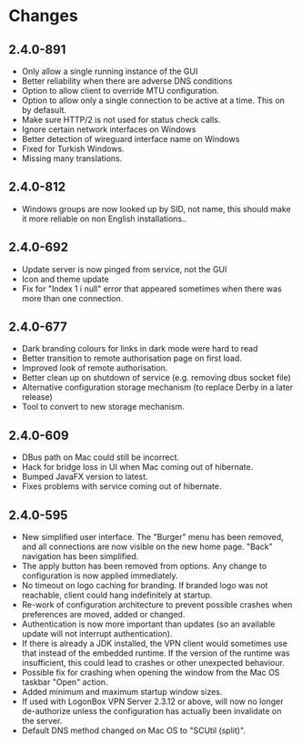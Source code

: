 # Changes

## 2.4.0-891

 * Only allow a single running instance of the GUI
 * Better reliability when there are adverse DNS conditions
 * Option to allow client to override MTU configuration.
 * Option to allow only a single connection to be active at a time. This on by defasult.
 * Make sure HTTP/2 is not used for status check calls.
 * Ignore certain network interfaces on Windows
 * Better detection of wireguard interface name on Windows
 * Fixed for Turkish Windows. 
 * Missing many translations.

## 2.4.0-812

 * Windows groups are now looked up by SID, not name, this should make it more reliable on
   non English installations..

## 2.4.0-692

 * Update server is now pinged from service, not the GUI
 * Icon and theme update
 * Fix for "Index 1 i null" error that appeared sometimes when there was more than one connection.

## 2.4.0-677

 * Dark branding colours for links in dark mode were hard to read
 * Better transition to remote authorisation page on first load.
 * Improved look of remote authorisation.
 * Better clean up on shutdown of service (e.g. removing dbus socket file)
 * Alternative configuration storage mechanism (to replace Derby in a later release)
 * Tool to convert to new storage mechanism.

## 2.4.0-609

 * DBus path on Mac could still be incorrect. 
 * Hack for bridge loss in UI when Mac coming out of hibernate.
 * Bumped JavaFX version to latest.
 * Fixes problems with service coming out of hibernate.

## 2.4.0-595

 * New simplified user interface. The "Burger" menu has been removed, and all connections
   are now visible on the new home page. "Back" navigation has been simplified.
 * The apply button has been removed from options. Any change to configuration is now
   applied immediately.
 * No timeout on logo caching for branding. If branded logo was not reachable, client
   could hang indefinitely at startup.
 * Re-work of configuration architecture to prevent possible crashes when preferences are
   moved, added or changed.
 * Authentication is now more important than updates (so an available update will not 
   interrupt authentication).
 * If there is already a JDK installed, the VPN client would sometimes use that instead
   of the embedded runtime. If the version of the runtime was insufficient, this could
   lead to crashes or other unexpected behaviour.
 * Possible fix for crashing when opening the window from the Mac OS taskbar "Open" action.
 * Added minimum and maximum startup window sizes.
 * If used with LogonBox VPN Server 2.3.12 or above, will now no longer de-authorize unless
   the configuration has actually been invalidate on the server. 
 * Default DNS method changed on Mac OS to "SCUtil (split)".
